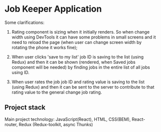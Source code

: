 # Job Keeper Application

Some clarifications:

1. Rating component is sizing when it initially renders. So when change width using DevTools
   it can have some problems in small screens and it need to reload the page (when user can change screen width by rotating the phone it works fine);

2. When user clicks 'save to my list' job ID is saving to the list (using Redux) and then it can
   be shown (rendered, when Saved jobs component will be needed) by finding jobs in the entire list of all jobs using ID.

3. When user rates the job job ID and rating value is saving to the list (using Redux) and then it can
   be sent to the server to contribute to that rating value to the general change job rating.

## Project stack

Main project technology: JavaScript(React), HTML, CSS(BEM), React-router, Redux (Redux-toolkit, async Thunks)
